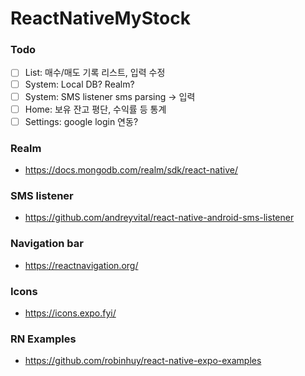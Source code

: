 # ReactNativeMyStock

### Todo
- [ ] List: 매수/매도 기록 리스트, 입력 수정
- [ ] System: Local DB? Realm?
- [ ] System: SMS listener sms parsing -> 입력
- [ ] Home: 보유 잔고 평단, 수익률 등 통계
- [ ] Settings: google login 연동?

### Realm
- https://docs.mongodb.com/realm/sdk/react-native/

### SMS listener
- https://github.com/andreyvital/react-native-android-sms-listener

### Navigation bar
- https://reactnavigation.org/

### Icons
- https://icons.expo.fyi/

### RN Examples
- https://github.com/robinhuy/react-native-expo-examples